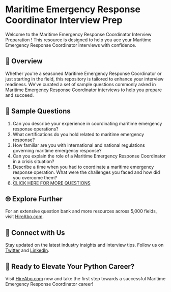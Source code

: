 # Maritime Emergency Response Coordinator Interview Prep

Welcome to the Maritime Emergency Response Coordinator Interview Preparation ! This resource is designed to help you ace your Maritime Emergency Response Coordinator interviews with confidence.

## 🚀 Overview

Whether you're a seasoned Maritime Emergency Response Coordinator or just starting in the field, this repository is tailored to enhance your interview readiness. We've curated a set of sample questions commonly asked in Maritime Emergency Response Coordinator interviews to help you prepare and succeed.

## 📝 Sample Questions

1. Can you describe your experience in coordinating maritime emergency response operations?
2. What certifications do you hold related to maritime emergency response?
3. How familiar are you with international and national regulations governing maritime emergency response?
4. Can you explain the role of a Maritime Emergency Response Coordinator in a crisis situation?
5. Describe a time when you had to coordinate a maritime emergency response operation. What were the challenges you faced and how did you overcome them?
6. [CLICK HERE FOR MORE QUESTIONS](https://hireabo.com/job/23_4_19/Maritime%20Emergency%20Response%20Coordinator)

## 🌐 Explore Further

For an extensive question bank and more resources across 5,000 fields, visit [HireAbo.com](https://www.hireabo.com).

## 📱 Connect with Us

Stay updated on the latest industry insights and interview tips. Follow us on [Twitter](https://twitter.com/hireabo) and [LinkedIn](https://www.linkedin.com/in/hire-abo-3609972a8/).

## 🚀 Ready to Elevate Your Python Career?

Visit [HireAbo.com](https://www.hireabo.com) now and take the first step towards a successful Maritime Emergency Response Coordinator career!